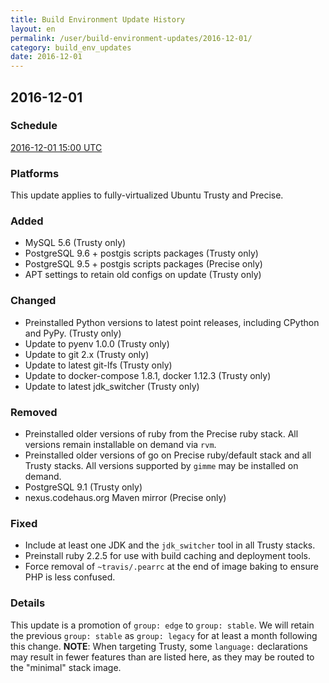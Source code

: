 ```yaml
---
title: Build Environment Update History
layout: en
permalink: /user/build-environment-updates/2016-12-01/
category: build_env_updates
date: 2016-12-01
---
```


## 2016-12-01

### Schedule

[2016-12-01 15:00 UTC](http://everytimezone.com/#2016-12-1,180,cn3)

### Platforms

This update applies to fully-virtualized Ubuntu Trusty and Precise.

### Added

- MySQL 5.6 (Trusty only)
- PostgreSQL 9.6 + postgis scripts packages (Trusty only)
- PostgreSQL 9.5 + postgis scripts packages (Precise only)
- APT settings to retain old configs on update (Trusty only)

### Changed

- Preinstalled Python versions to latest point releases, including CPython and
  PyPy. (Trusty only)
- Update to pyenv 1.0.0 (Trusty only)
- Update to git 2.x (Trusty only)
- Update to latest git-lfs (Trusty only)
- Update to docker-compose 1.8.1, docker 1.12.3 (Trusty only)
- Update to latest jdk\_switcher (Trusty only)

### Removed

- Preinstalled older versions of ruby from the Precise ruby stack.  All versions
  remain installable on demand via `rvm`.
- Preinstalled older versions of go on Precise ruby/default stack and all Trusty
  stacks.  All versions supported by `gimme` may be installed on demand.
- PostgreSQL 9.1 (Trusty only)
- nexus.codehaus.org Maven mirror (Precise only)

### Fixed

- Include at least one JDK and the `jdk_switcher` tool in all Trusty stacks.
- Preinstall ruby 2.2.5 for use with build caching and deployment tools.
- Force removal of `~travis/.pearrc` at the end of image baking to ensure PHP is
  less confused.

### Details

This update is a promotion of `group: edge` to `group: stable`.  We will retain
the previous `group: stable` as `group: legacy` for at least a month following
this change.  **NOTE**: When targeting Trusty, some `language:` declarations may
result in fewer features than are listed here, as they may be routed to the
"minimal" stack image.
